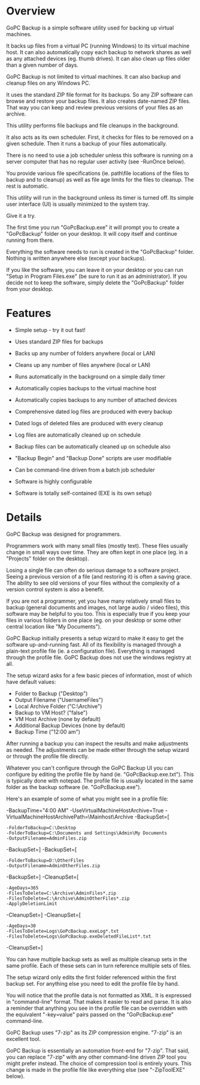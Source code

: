 Overview
========


GoPC Backup is a simple software utility used for backing up virtual machines.

It backs up files from a virtual PC (running Windows) to its virtual machine host. It can also automatically copy each backup to network shares as well as any attached devices (eg. thumb drives). It can also clean up files older than a given number of days.

GoPC Backup is not limited to virtual machines. It can also backup and cleanup files on any Windows PC.

It uses the standard ZIP file format for its backups. So any ZIP software can browse and restore your backup files. It also creates date-named ZIP files. That way you can keep and review previous versions of your files as an archive.

This utility performs file backups and file cleanups in the background.

It also acts as its own scheduler. First, it checks for files to be removed on a given schedule. Then it runs a backup of your files automatically.

There is no need to use a job scheduler unless this software is running on a server computer that has no regular user activity (see -RunOnce below).

You provide various file specifications (ie. path\file locations of the files to backup and to cleanup) as well as file age limits for the files to cleanup. The rest is automatic.

This utility will run in the background unless its timer is turned off. Its simple user interface (UI) is usually minimized to the system tray.


Give it a try.

The first time you run "GoPcBackup.exe" it will prompt you to create a "GoPcBackup" folder on your desktop. It will copy itself and continue running from there.

Everything the software needs to run is created in the "GoPcBackup" folder. Nothing is written anywhere else (except your backups).

If you like the software, you can leave it on your desktop or you can run "Setup in Program Files.exe" (be sure to run it as an administrator). If you decide not to keep the software, simply delete the "GoPcBackup" folder from your desktop.


Features
========


-   Simple setup - try it out fast!

-   Uses standard ZIP files for backups

-   Backs up any number of folders anywhere (local or LAN)

-   Cleans up any number of files anywhere (local or LAN)

-   Runs automatically in the background on a simple daily timer

-   Automatically copies backups to the virtual machine host

-   Automatically copies backups to any number of attached devices

-   Comprehensive dated log files are produced with every backup

-   Dated logs of deleted files are produced with every cleanup

-   Log files are automatically cleaned up on schedule

-   Backup files can be automatically cleaned up on schedule also

-   "Backup Begin" and "Backup Done" scripts are user modifiable

-   Can be command-line driven from a batch job scheduler

-   Software is highly configurable

-   Software is totally self-contained (EXE is its own setup)


Details
=======


GoPC Backup was designed for programmers.

Programmers work with many small files (mostly text). These files usually change in small ways over time. They are often kept in one place (eg. in a "Projects" folder on the desktop).

Losing a single file can often do serious damage to a software project. Seeing a previous version of a file (and restoring it) is often a saving grace. The ability to see old versions of your files without the complexity of a version control system is also a benefit.

If you are not a programmer, yet you have many relatively small files to backup (general documents and images, not large audio / video files), this software may be helpful to you too. This is especially true if you keep your files in various folders in one place (eg. on your desktop or some other central location like "My Documents").

GoPC Backup initially presents a setup wizard to make it easy to get the software up-and-running fast. All of its flexibility is managed through a plain-text profile file (ie. a configuration file). Everything is managed through the profile file. GoPC Backup does not use the windows registry at all.

The setup wizard asks for a few basic pieces of information, most of which have default values:

-   Folder to Backup           ("Desktop")
-   Output Filename            ("UsernameFiles")
-   Local Archive Folder       ("C:\Archive")
-   Backup to VM Host?         ("false")
-   VM Host Archive            (none by default)
-   Additional Backup Devices  (none by default)
-   Backup Time                ("12:00 am")

After running a backup you can inspect the results and make adjustments as needed. The adjustments can be made either through the setup wizard or through the profile file directly.

Whatever you can't configure through the GoPC Backup UI you can configure by editing the profile file by hand (ie. "GoPcBackup.exe.txt"). This is typically done with notepad. The profile file is usually located in the same folder as the backup software (ie. "GoPcBackup.exe").
 

Here's an example of some of what you might see in a profile file:

-BackupTime="4:00 AM"
-UseVirtualMachineHostArchive=True
-VirtualMachineHostArchivePath=\\Mainhost\Archive
-BackupSet=[
 
    -FolderToBackup=C:\Desktop 
    -FolderToBackup=C:\Documents and Settings\Admin\My Documents
    -OutputFilename=AdminFiles.zip

-BackupSet=]
-BackupSet=[
 
    -FolderToBackup=D:\OtherFiles 
    -OutputFilename=AdminOtherFiles.zip

-BackupSet=]
-CleanupSet=[

    -AgeDays=365
    -FilesToDelete=C:\Archive\AdminFiles*.zip
    -FilesToDelete=C:\Archive\AdminOtherFiles*.zip
    -ApplyDeletionLimit

-CleanupSet=]
-CleanupSet=[

    -AgeDays=30
    -FilesToDelete=Logs\GoPcBackup.exeLog*.txt
    -FilesToDelete=Logs\GoPcBackup.exeDeletedFileList*.txt

-CleanupSet=]

You can have multiple backup sets as well as multiple cleanup sets in the same profile. Each of these sets can in turn reference multiple sets of files.

The setup wizard only edits the first folder referenced within the first backup set. For anything else you need to edit the profile file by hand.

You will notice that the profile data is not formatted as XML. It is expressed in "command-line" format. That makes it easier to read and parse. It is also a reminder that anything you see in the profile file can be overridden with the equivalent "-key=value" pairs passed on the "GoPcBackup.exe" command-line.

GoPC Backup uses "7-zip" as its ZIP compression engine. "7-zip" is an excellent tool.  

GoPC Backup is essentially an automation front-end for "7-zip". That said, you can replace "7-zip" with any other command-line driven ZIP tool you might prefer instead. The choice of compression tool is entirely yours. This change is made in the profile file like everything else (see "-ZipToolEXE" below).
